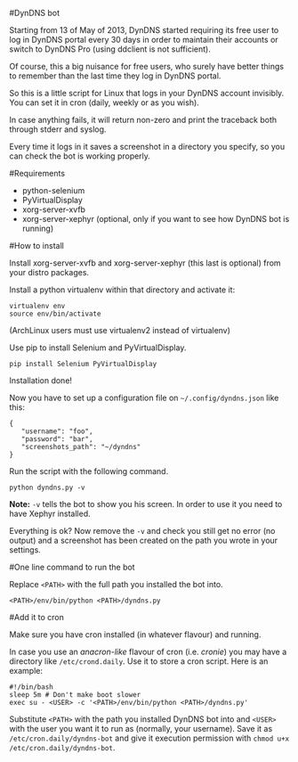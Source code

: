 #DynDNS bot

Starting from 13 of May of 2013, DynDNS started requiring its free user to log
in DynDNS portal every 30 days in order to maintain their accounts or switch to
DynDNS Pro (using ddclient is not sufficient).

Of course, this a big nuisance for free users, who surely have better things to
remember than the last time they log in DynDNS portal.

So this is a little script for Linux that logs in your DynDNS account
invisibly. You can set it in cron (daily, weekly or as you wish).

In case anything fails, it will return non-zero and print the traceback both
through stderr and syslog.

Every time it logs in it saves a screenshot in a directory you specify, so you
can check the bot is working properly.

#Requirements

 * python-selenium
 * PyVirtualDisplay
 * xorg-server-xvfb
 * xorg-server-xephyr (optional, only if you want to see how DynDNS bot is
   running)

#How to install

Install xorg-server-xvfb and xorg-server-xephyr (this last is optional) from
your distro packages.

Install a python virtualenv within that directory and activate it:

    virtualenv env
    source env/bin/activate

(ArchLinux users must use virtualenv2 instead of virtualenv)

Use pip to install Selenium and PyVirtualDisplay.

    pip install Selenium PyVirtualDisplay

Installation done!

Now you have to set up a configuration file on `~/.config/dyndns.json` like
this:

    {
       "username": "foo",
       "password": "bar",
       "screenshots_path": "~/dyndns"
    }

Run the script with the following command.

    python dyndns.py -v

**Note:** `-v` tells the bot to show you his screen. In order to use it you
need to have Xephyr installed.

Everything is ok? Now remove the `-v` and check you still get no error (no
output) and a screenshot has been created on the path you wrote in your
settings.

#One line command to run the bot

Replace `<PATH>` with the full path you installed the bot into.

    <PATH>/env/bin/python <PATH>/dyndns.py

#Add it to cron

Make sure you have cron installed (in whatever flavour) and running.

In case you use an *anacron-like* flavour of cron (i.e. *cronie*) you may have
a directory like `/etc/crond.daily`. Use it to store a cron script. Here is an
example:

    #!/bin/bash
    sleep 5m # Don't make boot slower
    exec su - <USER> -c '<PATH>/env/bin/python <PATH>/dyndns.py'

Substitute `<PATH>` with the path you installed DynDNS bot into and `<USER>`
with the user you want it to run as (normally, your username). Save it as
`/etc/cron.daily/dyndns-bot` and give it execution permission with `chmod u+x
/etc/cron.daily/dyndns-bot`.
